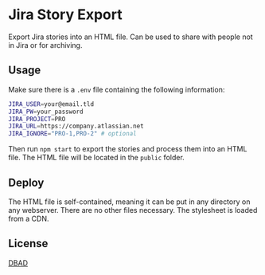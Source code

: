 # Jira Story Export

Export Jira stories into an HTML file. Can be used to share with people not in Jira or for archiving.

## Usage

Make sure there is a `.env` file containing the following information:

```bash
JIRA_USER=your@email.tld
JIRA_PW=your_password
JIRA_PROJECT=PRO
JIRA_URL=https://company.atlassian.net
JIRA_IGNORE="PRO-1,PRO-2" # optional
```

Then run `npm start` to export the stories and process them into an HTML file.
The HTML file will be located in the `public` folder.

## Deploy

The HTML file is self-contained, meaning it can be put in any directory on any webserver. There are no other files necessary. The stylesheet is loaded from a CDN.


## License

[DBAD](LICENSE)
